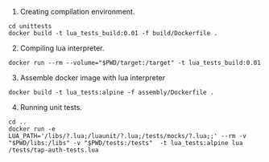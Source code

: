 1) Creating compilation environment. 
```
cd unittests
docker build -t lua_tests_build:0.01 -f build/Dockerfile .
```

2) Compiling lua interpreter.
```
docker run --rm --volume="$PWD/target:/target" -t lua_tests_build:0.01
```

3) Assemble docker image with lua interpreter
```
docker build -t lua_tests:alpine -f assembly/Dockerfile .
```

4) Running unit tests.
```
cd ..
docker run -e LUA_PATH='/libs/?.lua;/luaunit/?.lua;/tests/mocks/?.lua;;' --rm -v "$PWD/libs:/libs" -v "$PWD/tests:/tests"  -t lua_tests:alpine lua /tests/tap-auth-tests.lua
```